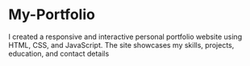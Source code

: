 # My-Portfolio
I created a responsive and interactive personal portfolio website using HTML, CSS, and JavaScript. The site showcases my skills, projects, education, and contact details 
